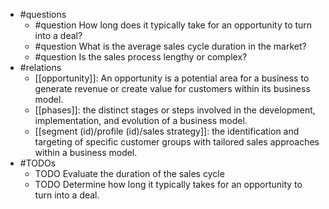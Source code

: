 - #questions
	- #question How long does it typically take for an opportunity to turn into a deal?
	- #question What is the average sales cycle duration in the market?
	- #question Is the sales process lengthy or complex?
- #relations
	- [[opportunity]]: An opportunity is a potential area for a business to generate revenue or create value for customers within its business model.
	- [[phases]]: the distinct stages or steps involved in the development, implementation, and evolution of a business model.
	- [[segment (id)/profile (id)/sales strategy]]: the identification and targeting of specific customer groups with tailored sales approaches within a business model.
- #TODOs
	- TODO Evaluate the duration of the sales cycle
	- TODO  Determine how long it typically takes for an opportunity to turn into a deal.











